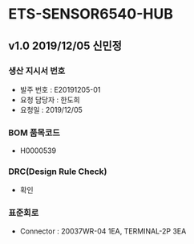 # ETS-SENSOR6540-HUB

## v1.0 2019/12/05 신민정

### 생산 지시서 번호
* 발주 번호 : E20191205-01
* 요청 담당자 : 한도희
* 요청일 : 2019/12/05

###  BOM 품목코드
* H0000539

### DRC(Design Rule Check)
* 확인

### 표준회로
* Connector : 20037WR-04 1EA, TERMINAL-2P 3EA
